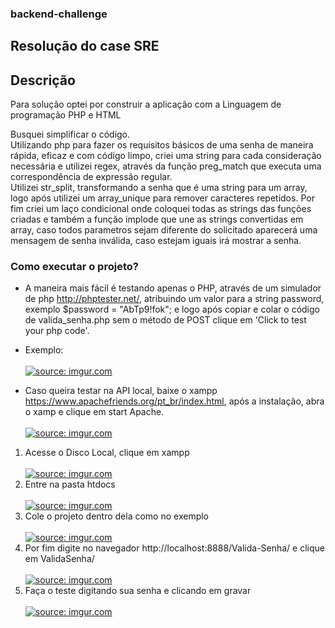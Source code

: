 ### backend-challenge
## Resolução do case SRE 

## Descrição

Para solução optei por construir a aplicação com a Linguagem de programação PHP e HTML 

Busquei simplificar o código.
<br>Utilizando php para fazer os requisitos básicos de uma senha de maneira rápida, eficaz e com código limpo, criei uma string para cada consideração necessária e utilizei regex, através da função preg_match que executa uma correspondência de expressão regular.
<br>Utilizei str_split, transformando a senha que é uma string para um array, logo após utilizei um array_unique para remover caracteres repetidos.
Por fim criei um laço condicional onde coloquei todas as strings das funções criadas e também a função implode que une as strings convertidas em array, caso todos parametros sejam diferente do solicitado aparecerá uma mensagem de senha inválida, caso estejam iguais irá mostrar a senha.

### Como executar o projeto?

- A maneira mais fácil é testando apenas o PHP, através de um simulador de php http://phptester.net/, atribuindo um valor para a string password, exemplo $password = "AbTp9!fok"; e logo após copiar e colar o código de valida_senha.php sem o método de POST clique em 'Click to test your php code'.
* Exemplo: <br><br>
<a href="https://imgur.com/rmfUT4M"><img src="https://i.imgur.com/rmfUT4M.png" title="source: imgur.com" /></a>

- Caso queira testar na API local, baixe o xampp https://www.apachefriends.org/pt_br/index.html, após a instalação, abra o xamp e clique em start Apache. <br><br>
<a href="https://imgur.com/pyufDNa"><img src="https://i.imgur.com/pyufDNa.png" title="source: imgur.com" /></a>
 1. Acesse o Disco Local, clique em xampp <br><br>
 <a href="https://imgur.com/YBHJNUO"><img src="https://i.imgur.com/YBHJNUO.png" title="source: imgur.com" /></a>
 2. Entre na pasta htdocs <br><br>
<a href="https://imgur.com/uYG17mz"><img src="https://i.imgur.com/uYG17mz.png" title="source: imgur.com" /></a>
3. Cole o projeto dentro dela como no exemplo<br><br>
<a href="https://imgur.com/WfmCcoN"><img src="https://i.imgur.com/WfmCcoN.png" title="source: imgur.com" /></a>
4. Por fim digite no navegador http://localhost:8888/Valida-Senha/ e clique em ValidaSenha/ <br><br>
<a href="https://imgur.com/BiFrgRP"><img src="https://i.imgur.com/BiFrgRP.png" title="source: imgur.com" /></a>
5. Faça o teste digitando sua senha e clicando em gravar <br><br>
<a href="https://imgur.com/Cq5ZUlF"><img src="https://i.imgur.com/Cq5ZUlF.png" title="source: imgur.com" /></a>

